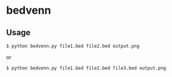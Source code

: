 # bedvenn

## Usage

    $ python bedvenn.py file1.bed file2.bed output.png

or

    $ python bedvenn.py file1.bed file2.bed file3.bed output.png
